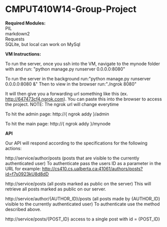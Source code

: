CMPUT410W14-Group-Project
=========================

**Required Modules:**<br>
    PIL<br>
    markdown2<br>
    Requests<br>
    SQLite, but local can work on MySql<br>
  
**VM Instructions:**

  To run the server, once you ssh into the VM, navigate to the mynode folder with and run: "python manage.py runserver 0.0.0.0:8080"
  
  To run the server in the background run:"python manage.py runserver 0.0.0.0:8080 &"
  Then to view in the browser run:"./ngrok 8080" 
  
  It will then give you a forwarding url something like this (ex. http://647473cf4.ngrok.com). You can paste this into the browser to access the project. NOTE: The ngrok url will change everytime
  
  To hit the admin page: http://{ ngrok addy }/admin
  
  To hit the main page: http://{ ngrok addy }/mynode
  
**API**

 Our API will respond according to the specifications for the following actions:
 
 http://service/author/posts (posts that are visible to the currently authenticated user) 
 To authenticate pass the users ID as a parameter in the URL for example:     http://cs410.cs.ualberta.ca:41061/authors/posts?id=f7s0923kU8d8dD
 
 http://service/posts (all posts marked as public on the server)
 This will retrieve all posts marked as public on our server.
 
 http://service/author/{AUTHOR_ID}/posts (all posts made by {AUTHOR_ID} visible to the currently authenticated user)
 To authenticate use the method described above.
 
 http://service/posts/{POST_ID} access to a single post with id = {POST_ID}

